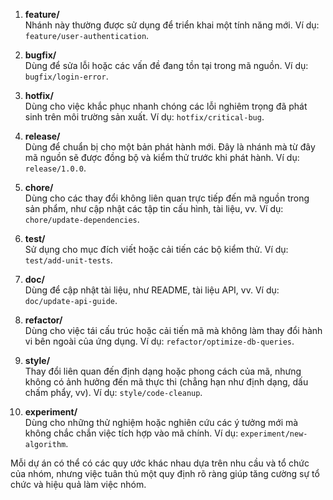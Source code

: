 1. **feature/**  
   Nhánh này thường được sử dụng để triển khai một tính năng mới. 
   Ví dụ: `feature/user-authentication`.

2. **bugfix/**  
   Dùng để sửa lỗi hoặc các vấn đề đang tồn tại trong mã nguồn. 
   Ví dụ: `bugfix/login-error`.

3. **hotfix/**  
   Dùng cho việc khắc phục nhanh chóng các lỗi nghiêm trọng đã phát sinh trên môi trường sản xuất. 
   Ví dụ: `hotfix/critical-bug`.

4. **release/**  
   Dùng để chuẩn bị cho một bản phát hành mới. Đây là nhánh mà từ đây mã nguồn sẽ được đồng bộ và kiểm thử trước khi phát hành. 
   Ví dụ: `release/1.0.0`.

5. **chore/**  
   Dùng cho các thay đổi không liên quan trực tiếp đến mã nguồn trong sản phẩm, như cập nhật các tập tin cấu hình, tài liệu, vv. 
   Ví dụ: `chore/update-dependencies`.

6. **test/**  
   Sử dụng cho mục đích viết hoặc cải tiến các bộ kiểm thử. 
   Ví dụ: `test/add-unit-tests`.

7. **doc/**  
   Dùng để cập nhật tài liệu, như README, tài liệu API, vv. 
   Ví dụ: `doc/update-api-guide`.

8. **refactor/**  
   Dùng cho việc tái cấu trúc hoặc cải tiến mã mà không làm thay đổi hành vi bên ngoài của ứng dụng. 
   Ví dụ: `refactor/optimize-db-queries`.

9. **style/**  
   Thay đổi liên quan đến định dạng hoặc phong cách của mã, nhưng không có ảnh hưởng đến mã thực thi (chẳng hạn như định dạng, dấu chấm phẩy, vv). 
   Ví dụ: `style/code-cleanup`.

10. **experiment/**  
    Dùng cho những thử nghiệm hoặc nghiên cứu các ý tưởng mới mà không chắc chắn việc tích hợp vào mã chính. 
    Ví dụ: `experiment/new-algorithm`.

Mỗi dự án có thể có các quy ước khác nhau dựa trên nhu cầu và tổ chức của nhóm, nhưng việc tuân thủ một quy định rõ ràng giúp tăng cường sự tổ chức và hiệu quả làm việc nhóm.
